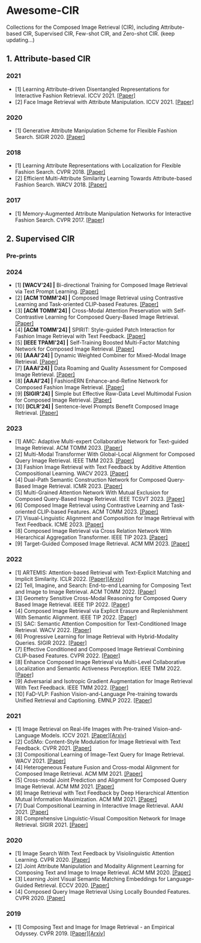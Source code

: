 # Awesome-CIR
Collections for the Composed Image Retrieval (CIR), including Attribute-based CIR, Supervised CIR, Few-shot CIR, and Zero-shot CIR. (keep updating...)

## 1. Attribute-based CIR
### 2021
- [1] Learning Attribute-driven Disentangled Representations for Interactive Fashion Retrieval. ICCV 2021. [[Paper]](https://ieeexplore.ieee.org/document/9711479)
- [2] Face Image Retrieval with Attribute Manipulation. ICCV 2021. [[Paper]](https://ieeexplore.ieee.org/document/9710728)
### 2020
- [1] Generative Attribute Manipulation Scheme for Flexible Fashion Search. SIGIR 2020. [[Paper]](https://dl.acm.org/doi/10.1145/3397271.3401150)
### 2018
- [1] Learning Attribute Representations with Localization for Flexible Fashion Search. CVPR 2018. [[Paper]](https://ieeexplore.ieee.org/stamp/stamp.jsp?tp=&arnumber=8578902)
- [2] Efficient Multi-Attribute Similarity Learning Towards Attribute-based Fashion Search. WACV 2018. [[Paper]](https://ieeexplore.ieee.org/stamp/stamp.jsp?tp=&arnumber=8354290)
### 2017
- [1] Memory-Augmented Attribute Manipulation Networks for Interactive Fashion Search. CVPR 2017. [[Paper]](https://ieeexplore.ieee.org/stamp/stamp.jsp?tp=&arnumber=8100135)

## 2. Supervised CIR
### Pre-prints

### 2024
- [1] **[WACV'24] |** Bi-directional Training for Composed Image Retrieval via Text Prompt Learning. [[Paper]](https://ieeexplore.ieee.org/abstract/document/10484044)
- [2] **[ACM TOMM'24] |** Composed Image Retrieval using Contrastive Learning and Task-oriented CLIP-based Features. [[Paper]](https://dl.acm.org/doi/10.1145/3617597)
- [3] **[ACM TOMM'24] |** Cross-Modal Attention Preservation with Self-Contrastive Learning for Composed Query-Based Image Retrieval. [[Paper]](https://dl.acm.org/doi/10.1145/3639469)
- [4] **[ACM TOMM'24] |** SPIRIT: Style-guided Patch Interaction for Fashion Image Retrieval with Text Feedback. [[Paper]](https://dl.acm.org/doi/abs/10.1145/3640345)
- [5] **[IEEE TPAMI'24] |** Self-Training Boosted Multi-Factor Matching Network for Composed Image Retrieval. [[Paper]](https://ieeexplore.ieee.org/document/10373096)
- [6] **[AAAI'24] |** Dynamic Weighted Combiner for Mixed-Modal Image Retrieval. [[Paper]](https://ojs.aaai.org/index.php/AAAI/article/view/28004/28023)
- [7] **[AAAI'24] |** Data Roaming and Quality Assessment for Composed Image Retrieval. [[Paper]](https://ojs.aaai.org/index.php/AAAI/article/view/28081/28168)
- [8] **[AAAI'24] |** FashionERN Enhance-and-Refine Network for Composed Fashion Image Retrieval. [[Paper]](https://ojs.aaai.org/index.php/AAAI/article/download/27885/27795)
- [9] **[SIGIR'24] |** Simple but Effective Raw-Data Level Multimodal Fusion for Composed Image Retrieval. [[Paper]](https://arxiv.org/abs/2404.15875)
- [10] **[ICLR'24] |** Sentence-level Prompts Benefit Composed Image Retrieval. [[Paper]](https://arxiv.org/abs/2310.05473)


### 2023
- [1] AMC: Adaptive Multi-expert Collaborative Network for Text-guided Image Retrieval. ACM TOMM 2023. [[Paper]](https://dl.acm.org/doi/abs/10.1145/3584703)
- [2] Multi-Modal Transformer With Global-Local Alignment for Composed Query Image Retrieval. IEEE TMM 2023. [[Paper]](https://ieeexplore.ieee.org/document/10012544)
- [3] Fashion Image Retrieval with Text Feedback by Additive Attention Compositional Learning. WACV 2023. [[Paper]](https://ieeexplore.ieee.org/document/10030891)
- [4] Dual-Path Semantic Construction Network for Composed Query-Based Image Retrieval. ICMR 2023. [[Paper]](https://dl.acm.org/doi/10.1145/3591106.3592245)
- [5] Multi-Grained Attention Network With Mutual Exclusion for Composed Query-Based Image Retrieval. IEEE TCSVT 2023. [[Paper]](https://ieeexplore.ieee.org/abstract/document/10225420)
- [6] Composed Image Retrieval using Contrastive Learning and Task-oriented CLIP-based Features. ACM TOMM 2023. [[Paper]](https://dl.acm.org/doi/10.1145/3617597)
- [7] Visual-Linguistic Alignment and Composition for Image Retrieval with Text Feedback. ICME 2023. [[Paper]](https://ieeexplore.ieee.org/document/10219821)
- [8] Composed Image Retrieval via Cross Relation Network With Hierarchical Aggregation Transformer. IEEE TIP 2023. [[Paper]](https://ieeexplore.ieee.org/document/10205526)
- [9] Target-Guided Composed Image Retrieval. ACM MM 2023. [[Paper]](https://dl.acm.org/doi/10.1145/3581783.3611817)

### 2022
- [1] ARTEMIS: Attention-based Retrieval with Text-Explicit Matching and Implicit Similarity. ICLR 2022. [[Paper]](https://openreview.net/forum?id=CVfLvQq9gLo)[[Arxiv]](https://arxiv.org/abs/2203.08101)
- [2] Tell, Imagine, and Search: End-to-end Learning for Composing Text and Image to Image Retrieval. ACM TOMM 2022. [[Paper]](https://dl.acm.org/doi/10.1145/3478642)
- [3] Geometry Sensitive Cross-Modal Reasoning for Composed Query Based Image Retrieval. IEEE TIP 2022. [[Paper]](https://ieeexplore.ieee.org/document/9667308)
- [4] Composed Image Retrieval via Explicit Erasure and Replenishment With Semantic Alignment. IEEE TIP 2022. [[Paper]](https://ieeexplore.ieee.org/document/9887834)
- [5] SAC: Semantic Attention Composition for Text-Conditioned Image Retrieval. WACV 2022. [[Paper]](https://openaccess.thecvf.com/content/WACV2022/html/Jandial_SAC_Semantic_Attention_Composition_for_Text-Conditioned_Image_Retrieval_WACV_2022_paper.html)
- [6] Progressive Learning for Image Retrieval with Hybrid-Modality Queries. SIGIR 2022. [[Paper]](https://dl.acm.org/doi/10.1145/3477495.3532047)
- [7] Effective Conditioned and Composed Image Retrieval Combining CLIP-based Features. CVPR 2022. [[Paper]](https://openaccess.thecvf.com/content/CVPR2022/papers/Baldrati_Effective_Conditioned_and_Composed_Image_Retrieval_Combining_CLIP-Based_Features_CVPR_2022_paper.pdf)
- [8] Enhance Composed Image Retrieval via Multi-Level Collaborative Localization and Semantic Activeness Perception. IEEE TMM 2022. [[Paper]](https://ieeexplore.ieee.org/document/10120671)
- [9] Adversarial and Isotropic Gradient Augmentation for Image Retrieval With Text Feedback. IEEE TMM 2022. [[Paper]](https://ieeexplore.ieee.org/abstract/document/9953564/authors#authors)
- [10] FaD-VLP: Fashion Vision-and-Language Pre-training towards Unified Retrieval and Captioning. EMNLP 2022. [[Paper]](https://aclanthology.org/2022.emnlp-main.716/)

### 2021
- [1] Image Retrieval on Real-life Images with Pre-trained Vision-and-Language Models. ICCV 2021. [[Paper]](https://ieeexplore.ieee.org/document/9710082/citations#citations)[[Arxiv]](https://arxiv.org/abs/2108.04024)
- [2] CoSMo: Content-Style Modulation for Image Retrieval with Text Feedback. CVPR 2021. [[Paper]](https://ieeexplore.ieee.org/document/9577437)
- [3] Compositional Learning of Image-Text Query for Image Retrieval. WACV 2021. [[Paper]](https://ieeexplore.ieee.org/document/9423122)
- [4] Heterogeneous Feature Fusion and Cross-modal Alignment for Composed Image Retrieval. ACM MM 2021. [[Paper]](https://dl.acm.org/doi/abs/10.1145/3474085.3475659)
- [5] Cross-modal Joint Prediction and Alignment for Composed Query Image Retrieval. ACM MM 2021. [[Paper]](https://dl.acm.org/doi/10.1145/3474085.3475483)
- [6] Image Retrieval with Text Feedback by Deep Hierarchical Attention Mutual Information Maximization. ACM MM 2021. [[Paper]](https://dl.acm.org/doi/pdf/10.1145/3474085.3475619)
- [7] Dual Compositional Learning in Interactive Image Retrieval. AAAI 2021. [[Paper]](https://ojs.aaai.org/index.php/AAAI/article/view/16271)
- [8] Comprehensive Linguistic-Visual Composition Network for Image Retrieval. SIGIR 2021. [[Paper]](https://dl.acm.org/doi/abs/10.1145/3404835.3462967)
### 2020
- [1] Image Search With Text Feedback by Visiolinguistic Attention Learning. CVPR 2020. [[Paper]](https://ieeexplore.ieee.org/document/9157634)
- [2] Joint Attribute Manipulation and Modality Alignment Learning for Composing Text and Image to Image Retrieval. ACM MM 2020. [[Paper]](https://dl.acm.org/doi/10.1145/3394171.3413917)
- [3] Learning Joint Visual Semantic Matching Embeddings for Language-Guided Retrieval. ECCV 2020. [[Paper]](https://link.springer.com/content/pdf/10.1007/978-3-030-58542-6_9.pdf?pdf=inline%20link)
- [4] Composed Query Image Retrieval Using Locally Bounded Features. CVPR 2020. [[Paper]](https://ieeexplore.ieee.org/stamp/stamp.jsp?tp=&arnumber=9157125)
### 2019
- [1] Composing Text and Image for Image Retrieval - an Empirical Odyssey. CVPR 2019. [[Paper]](https://ieeexplore.ieee.org/document/8953387)[[Arxiv]](https://arxiv.org/abs/1812.07119)
